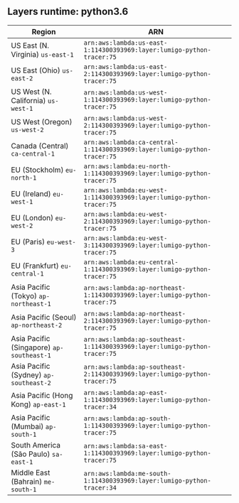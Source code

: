Layers runtime: python3.6
----
| Region | ARN |
| --- | --- |
|US East (N. Virginia)  `us-east-1`|`arn:aws:lambda:us-east-1:114300393969:layer:lumigo-python-tracer:75`|
|US East (Ohio)  `us-east-2`|`arn:aws:lambda:us-east-2:114300393969:layer:lumigo-python-tracer:75`|
|US West (N. California)  `us-west-1`|`arn:aws:lambda:us-west-1:114300393969:layer:lumigo-python-tracer:75`|
|US West (Oregon)  `us-west-2`|`arn:aws:lambda:us-west-2:114300393969:layer:lumigo-python-tracer:75`|
|Canada (Central)  `ca-central-1`|`arn:aws:lambda:ca-central-1:114300393969:layer:lumigo-python-tracer:75`|
|EU (Stockholm)  `eu-north-1`|`arn:aws:lambda:eu-north-1:114300393969:layer:lumigo-python-tracer:75`|
|EU (Ireland)  `eu-west-1`|`arn:aws:lambda:eu-west-1:114300393969:layer:lumigo-python-tracer:75`|
|EU (London)  `eu-west-2`|`arn:aws:lambda:eu-west-2:114300393969:layer:lumigo-python-tracer:75`|
|EU (Paris)  `eu-west-3`|`arn:aws:lambda:eu-west-3:114300393969:layer:lumigo-python-tracer:75`|
|EU (Frankfurt)  `eu-central-1`|`arn:aws:lambda:eu-central-1:114300393969:layer:lumigo-python-tracer:75`|
|Asia Pacific (Tokyo)  `ap-northeast-1`|`arn:aws:lambda:ap-northeast-1:114300393969:layer:lumigo-python-tracer:75`|
|Asia Pacific (Seoul)  `ap-northeast-2`|`arn:aws:lambda:ap-northeast-2:114300393969:layer:lumigo-python-tracer:75`|
|Asia Pacific (Singapore)  `ap-southeast-1`|`arn:aws:lambda:ap-southeast-1:114300393969:layer:lumigo-python-tracer:75`|
|Asia Pacific (Sydney)  `ap-southeast-2`|`arn:aws:lambda:ap-southeast-2:114300393969:layer:lumigo-python-tracer:75`|
|Asia Pacific (Hong Kong)  `ap-east-1`|`arn:aws:lambda:ap-east-1:114300393969:layer:lumigo-python-tracer:34`|
|Asia Pacific (Mumbai)  `ap-south-1`|`arn:aws:lambda:ap-south-1:114300393969:layer:lumigo-python-tracer:75`|
|South America (São Paulo)  `sa-east-1`|`arn:aws:lambda:sa-east-1:114300393969:layer:lumigo-python-tracer:75`|
|Middle East (Bahrain)  `me-south-1`|`arn:aws:lambda:me-south-1:114300393969:layer:lumigo-python-tracer:34`|
